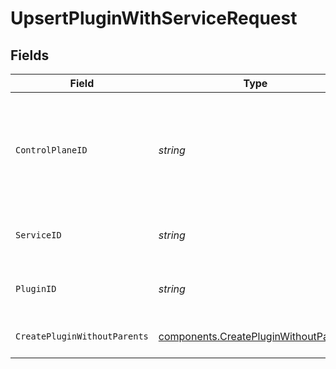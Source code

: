 # UpsertPluginWithServiceRequest


## Fields

| Field                                                                                          | Type                                                                                           | Required                                                                                       | Description                                                                                    | Example                                                                                        |
| ---------------------------------------------------------------------------------------------- | ---------------------------------------------------------------------------------------------- | ---------------------------------------------------------------------------------------------- | ---------------------------------------------------------------------------------------------- | ---------------------------------------------------------------------------------------------- |
| `ControlPlaneID`                                                                               | *string*                                                                                       | :heavy_check_mark:                                                                             | The UUID of your control plane. This variable is available in the Konnect manager.             | 9524ec7d-36d9-465d-a8c5-83a3c9390458                                                           |
| `ServiceID`                                                                                    | *string*                                                                                       | :heavy_check_mark:                                                                             | ID of the Service to lookup                                                                    | 7fca84d6-7d37-4a74-a7b0-93e576089a41                                                           |
| `PluginID`                                                                                     | *string*                                                                                       | :heavy_check_mark:                                                                             | ID of the Plugin to lookup                                                                     | 3473c251-5b6c-4f45-b1ff-7ede735a366d                                                           |
| `CreatePluginWithoutParents`                                                                   | [components.CreatePluginWithoutParents](../../models/components/createpluginwithoutparents.md) | :heavy_check_mark:                                                                             | Description of the Plugin                                                                      |                                                                                                |